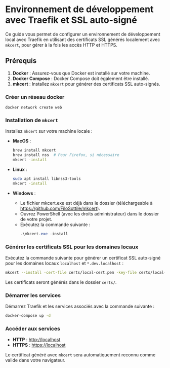 
# Environnement de développement avec Traefik et SSL auto-signé

Ce guide vous permet de configurer un environnement de développement local avec Traefik en utilisant des certificats SSL générés localement avec `mkcert`, pour gérer à la fois les accès HTTP et HTTPS.

## Prérequis

1. **Docker** : Assurez-vous que Docker est installé sur votre machine.
2. **Docker Compose** : Docker Compose doit également être installé.
3. **mkcert** : Installez `mkcert` pour générer des certificats SSL auto-signés.

### Créer un réseau docker 

`docker network create web`

### Installation de `mkcert`

Installez `mkcert` sur votre machine locale :

- **MacOS** :
  ```bash
  brew install mkcert
  brew install nss  # Pour Firefox, si nécessaire
  mkcert -install
  ```

- **Linux** :
  ```bash
  sudo apt install libnss3-tools
  mkcert -install
  ```

- **Windows** :
  - Le fichier mkcert.exe est déjà dans le dossier (téléchargeable à https://github.com/FiloSottile/mkcert).
  - Ouvrez PowerShell (avec les droits administrateur) dans le dossier de votre projet.
  - Exécutez la commande suivante :
    ```Powershell
    .\mkcert.exe -install
    ```

### Générer les certificats SSL pour les domaines locaux

Exécutez la commande suivante pour générer un certificat SSL auto-signé pour les domaines locaux `localhost` et `*.dev.localhost` :

```bash
mkcert --install -cert-file certs/local-cert.pem -key-file certs/local-key.pem localhost dev.localhost "*.dev.localhost" "127.0.0.1"
```

Les certificats seront générés dans le dossier `certs/`.


### Démarrer les services

Démarrez Traefik et les services associés avec la commande suivante :

```bash
docker-compose up -d
```

### Accéder aux services

- **HTTP** : [http://localhost](http://localhost)
- **HTTPS** : [https://localhost](https://localhost)

Le certificat généré avec `mkcert` sera automatiquement reconnu comme valide dans votre navigateur.
